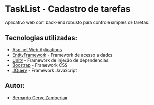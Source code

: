 # TaskList - Cadastro de tarefas
Aplicativo web com back-end robusto para controle simples de tarefas.

## Tecnologias utilizadas:
- [Asp.net Web Aplications](https://www.asp.net/)
- [EntityFramework](https://www.nuget.org/packages/EntityFramework/) - Framework de acesso a dados 
- [Unity](https://www.nuget.org/packages/Unity/) - Framework de injeção de dependencias.
- [Boostrap](http://getbootstrap.com/?) - Framework CSS
- [JQuery](https://jquery.com/) - Framework JavaScript

## Autor:
- [Bernardo Cervo Zamberlan](https://github.com/bernardocervoz/)
